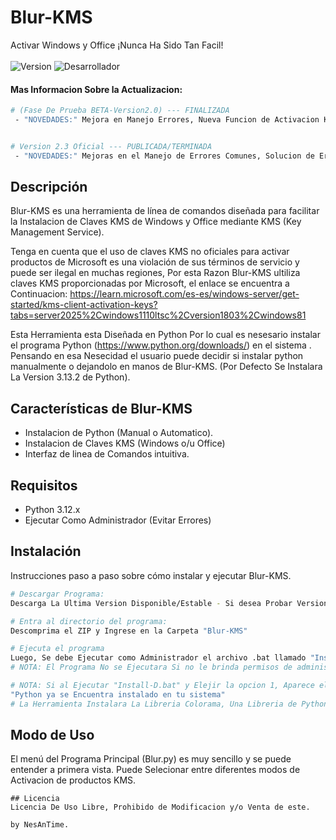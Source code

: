 # Blur-KMS
Activar Windows y Office ¡Nunca Ha Sido Tan Facil!<br></br>
![Version](https://img.shields.io/badge/Version-2.3-blue)
![Desarrollador](https://img.shields.io/badge/NesAnTime-green)
<br>
#### Mas Informacion Sobre la Actualizacion: 
```bash
# (Fase De Prueba BETA-Version2.0) --- FINALIZADA
 - "NOVEDADES:" Mejora en Manejo Errores, Nueva Funcion de Activacion KMS (Office), y Optimizacion.


# Version 2.3 Oficial --- PUBLICADA/TERMINADA
 - "NOVEDADES:" Mejoras en el Manejo de Errores Comunes, Solucion de Errores, Solucion de Aplicacion de Comandos en CMD (Office), Mas Abreviaciones de Comando en CMD, Solucion de Errores Tipicos en Consola, Notificador de Actualizaciones disponibles, y Optimizacion.
```

## Descripción
Blur-KMS es una herramienta de línea de comandos diseñada para facilitar la Instalacion de Claves KMS de Windows y Office mediante KMS (Key Management Service).

Tenga en cuenta que el uso de claves KMS no oficiales para activar productos de Microsoft es una violación de sus términos de servicio y puede ser ilegal en muchas regiones, Por esta Razon Blur-KMS ultiliza claves KMS proporcionadas por Microsoft, el enlace se encuentra a Continuacion: https://learn.microsoft.com/es-es/windows-server/get-started/kms-client-activation-keys?tabs=server2025%2Cwindows1110ltsc%2Cversion1803%2Cwindows81

Esta Herramienta esta Diseñada en Python Por lo cual es nesesario instalar el programa Python (https://www.python.org/downloads/) en el sistema . Pensando en esa Nesecidad el usuario puede decidir si instalar python manualmente o dejandolo en manos de Blur-KMS.  (Por Defecto Se Instalara La Version 3.13.2 de Python).

## Características de Blur-KMS

- Instalacion de Python (Manual o Automatico).
- Instalacion de Claves KMS (Windows o/u Office)
- Interfaz de linea de Comandos intuitiva.
  
## Requisitos

- Python 3.12.x
- Ejecutar Como Administrador (Evitar Errores)

## Instalación
Instrucciones paso a paso sobre cómo instalar y ejecutar Blur-KMS.
```bash
# Descargar Programa:
Descarga La Ultima Version Disponible/Estable - Si desea Probar Versiones Beta-Alfa descargue desde la Fuente/Code. 

# Entra al directorio del programa:
Descomprima el ZIP y Ingrese en la Carpeta "Blur-KMS"

# Ejecuta el programa
Luego, Se debe Ejecutar como Administrador el archivo .bat llamado "Install-D" y elegir la opcion de su preferencia.
# NOTA: El Programa No se Ejecutara Si no le brinda permisos de administracion, Blur-KMS Tratara de Obtener Su Permiso.

# NOTA: Si al Ejecutar "Install-D.bat" y Elejir la opcion 1, Aparece el Siguiente Mensaje: 
"Python ya se Encuentra instalado en tu sistema" 
# La Herramienta Instalara La Libreria Colorama, Una Libreria de Python Meramente Estetica.
```

## Modo de Uso
El menú del Programa Principal (Blur.py) es muy sencillo y se puede entender a primera vista. Puede Selecionar entre diferentes modos de Activacion de productos KMS.


```
## Licencia
Licencia De Uso Libre, Prohibido de Modificacion y/o Venta de este.

by NesAnTime.
